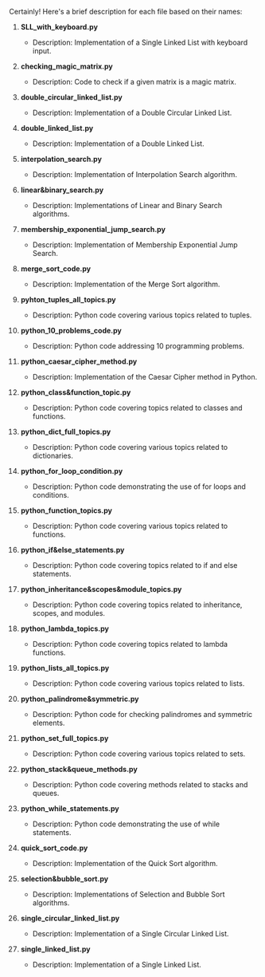 Certainly! Here's a brief description for each file based on their names:

1. **SLL_with_keyboard.py**
   - Description: Implementation of a Single Linked List with keyboard input.

2. **checking_magic_matrix.py**
   - Description: Code to check if a given matrix is a magic matrix.

3. **double_circular_linked_list.py**
   - Description: Implementation of a Double Circular Linked List.

4. **double_linked_list.py**
   - Description: Implementation of a Double Linked List.

5. **interpolation_search.py**
   - Description: Implementation of Interpolation Search algorithm.

6. **linear&binary_search.py**
   - Description: Implementations of Linear and Binary Search algorithms.

7. **membership_exponential_jump_search.py**
   - Description: Implementation of Membership Exponential Jump Search.

8. **merge_sort_code.py**
   - Description: Implementation of the Merge Sort algorithm.

9. **pyhton_tuples_all_topics.py**
   - Description: Python code covering various topics related to tuples.

10. **python_10_problems_code.py**
    - Description: Python code addressing 10 programming problems.

11. **python_caesar_cipher_method.py**
    - Description: Implementation of the Caesar Cipher method in Python.

12. **python_class&function_topic.py**
    - Description: Python code covering topics related to classes and functions.

13. **python_dict_full_topics.py**
    - Description: Python code covering various topics related to dictionaries.

14. **python_for_loop_condition.py**
    - Description: Python code demonstrating the use of for loops and conditions.

15. **python_function_topics.py**
    - Description: Python code covering various topics related to functions.

16. **python_if&else_statements.py**
    - Description: Python code covering topics related to if and else statements.

17. **python_inheritance&scopes&module_topics.py**
    - Description: Python code covering topics related to inheritance, scopes, and modules.

18. **python_lambda_topics.py**
    - Description: Python code covering topics related to lambda functions.

19. **python_lists_all_topics.py**
    - Description: Python code covering various topics related to lists.

20. **python_palindrome&symmetric.py**
    - Description: Python code for checking palindromes and symmetric elements.

21. **python_set_full_topics.py**
    - Description: Python code covering various topics related to sets.

22. **python_stack&queue_methods.py**
    - Description: Python code covering methods related to stacks and queues.

23. **python_while_statements.py**
    - Description: Python code demonstrating the use of while statements.

24. **quick_sort_code.py**
    - Description: Implementation of the Quick Sort algorithm.

25. **selection&bubble_sort.py**
    - Description: Implementations of Selection and Bubble Sort algorithms.

26. **single_circular_linked_list.py**
    - Description: Implementation of a Single Circular Linked List.

27. **single_linked_list.py**
    - Description: Implementation of a Single Linked List.
